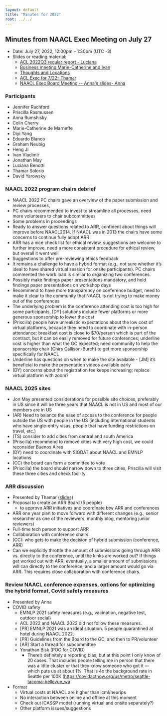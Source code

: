 ```yaml
---
layout: default
title: "Minutes for 2022"
root: ../../
---
```


Minutes from NAACL Exec Meeting on July 27
--------------------------------
- Date: July 27, 2022, 12:00pm – 1:30pm (UTC -3)
- Slides or reading material: 
    - [ACL 2022Q3 regular report - Luciana](https://docs.google.com/document/d/1lnijYcipdb8wJ_i8Q-y-834Ht77nWMIaPYHTo5H0tKc/edit)
    - [Business meeting Marie-Catherine and Ivan](https://docs.google.com/presentation/d/1ONJGZlXHLdlnDT7d0k6fBAW-egNkZOZBYdTmRUJz9a4/edit#slide=id.g13b76619308_1_24)
    - [Thoughts and Locations](https://docs.google.com/document/d/1iGkOGio-LyPeG1NjoUZZazU3oRozVOh_FBXbtlhkSxE/edit)
    - [ACL Exec for 7/22- Thamar](https://docs.google.com/presentation/d/1OABIiWimcPQbY5OwjgFz4vvVMsReSbXzcFtbfPDhT48/edit#slide=id.p)
    - [NAACL Exec Board Meeting -- Anna's slides- Anna](https://docs.google.com/presentation/d/13EgzLWQX-5Fr3Xea47xgE-cmgm39zhRn-oA782SvXQ8/edit#slide=id.p)


### Participants

+ Jennifer Rachford
+ Priscilla Rasmussen
+ Anna Rumshisky
+ Colin Cherry
+ Marie-Catherine de Marneffe
+ Diyi Yang 
+ Eduardo Blanco 
+ Graham Neubig 
+ Heng Ji
+ Ivan Vladimir
+ Jonathan May
+ Luciana Benotti
+ Thamar Solorio
+ David Yarowsky

### NAACL 2022 program chairs debrief
+	NAACL 2022 PC chairs gave an overview of the paper submission and review processes, 
+	PC chairs recommended to invest to streamline all processes, need more volunteers to chair subcommittees
+	Some problems in proceedings
+	Ready to answer questions related to ARR, confident about things will improve before NAACL2014. If NAACL was in 2013 the chairs have some concerns to continue fully adopt ARR
+	ARR has a nice check list for ethical review, suggestions are welcome to further improve, need a more consistent procedure for ethical review, but overall it went well
+	Suggestions to offer pre-reviewing ethics feedback
+	It remains a challenge to have a hybrid format (e.g., not sure whether it’s ideal to have shared virtual session for onsite participants). PC chairs commented the work load is similar to organizing two conferences.
+	Possibly make findings paper presentations mandatory, and hold findings paper presentations on workshop days
+	Recommend to have more transparency on conference budget, need to make it clear to the community that NAACL is not trying to make money out of the conferences
+	The underlying problem is the conference attending cost is too high for some participants, [DY] solutions include fewer platforms or more generous sponsorship to lower the cost
+	(Priscilla) people have unrealistic expectations about the low cost of virtual platforms, because they need to coordinate with in-person attendance; breakfast cost is close to $70/person which is part of the contract, but it can be easily removed for future conferences; underline cost is higher than what the GC expected; need community to help the sponsorship chair (Chirs Callison-Burch) to get more sponsorship specifically for NAACL
+	Underline has questions on when to make the site available - [JM] it’s beneficial to make the presentation videos available early
+	(DY) concerns about the registration fee keeps increasing; replace virtual platform with zoom?

### NAACL 2025 sites
+	Jon May presented considerations for possible site choices, preferably in US since it will be three years that NAACL is not in US and most of our members are in US
+	(AR) Need to balance the ease of access to the conference for people outside the US with people in the US (including international students who have single-entry visas, people that have funding restrictions on travel, etc.)
+	(TS) consider to add cities from central and south America
+	(Priscilla) recommend to remove cities with very high cost, we could reconsider Buenos Aires
+	(DY) need to coordinate with SIGDAT about NAACL and EMNLP locations
+	(CC) the board can form a committee to vote
+	(Priscilla) the board should narrow down to three cities, Priscilla will visit these three cities and check facility

### ARR discussion
+	Presented by Thamar [(slides)](https://docs.google.com/presentation/d/1OABIiWimcPQbY5OwjgFz4vvVMsReSbXzcFtbfPDhT48/edit#slide=id.p)
+	Proposal to create an ARR Board (5 people)
    +	to approve ARR initiatives and coordinate btw ARR and conferences
+	ARR one year plan to move forward with different changes (e.g., senior researcher as one of the reviewers, monthly blog, mentoring junior reviewers)
+	Full-time tech person to support ARR 
+	Collaboration with conference chairs
+	(CC): who gets to make the decision of hybrid submission (conference, ARR)
+	Can we explicitly throttle the amount of submissions going through ARR vs. directly to the conference, until the kinks are worked out?  If things get worked out with ARR, eventually, a smaller amount of submissions will can directly to the conference, and a larger amount would go via ARR.  This requires close collaboration with conference chairs.

### Review NAACL conference expenses, options for optimizing the hybrid format, Covid safety measures
+	Presented by Anna
+	COVID safety
    +	EMNLP 2021 safety measures (e.g., vacination, negative test, outdoor social) 
    +	ACL 2022 and NAACL 2022 did not follow these measures. 
    +	[PR] EMNLP 2021 was an ideal situation. 5 people quarantined at hotel during NAACL 2022. 
    +	[PR] Guidelines from the Board to the GC, and then to PR/volunteer
    +	[AR] Start a thread for subcommittee
    +	Yonathan Bisk (POC for COVID)
        + There’s definitely a reporting bias, but at this point I only know of 20 cases.  That includes people telling me in person that there was a little cluster or that they know someone who got it — which puts us at about 1%.  That is 4x the background rate in Seattle per 100K (https://covidactnow.org/us/metro/seattle-tacoma-bellevue_wa
+	Format 
    +	Virtual costs at NAACL are higher than icml/neurips 
    +	No interaction between online and offline at this moment
    +	Check out ICASSP model (running virtual and onsite separately?)
    +	Other platform issues/suggestions 



